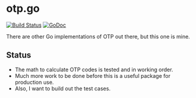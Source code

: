 # otp.go

[![Build Status](https://travis-ci.org/tristanwietsma/otp.go.svg)](https://travis-ci.org/tristanwietsma/otp.go) [![GoDoc](https://godoc.org/github.com/tristanwietsma/otp.go?status.svg)](https://godoc.org/github.com/tristanwietsma/otp.go)

There are other Go implementations of OTP out there, but this one is mine.

## Status

- The math to calculate OTP codes is tested and in working order.
- Much more work to be done before this is a useful package for production use.
- Also, I want to build out the test cases.
